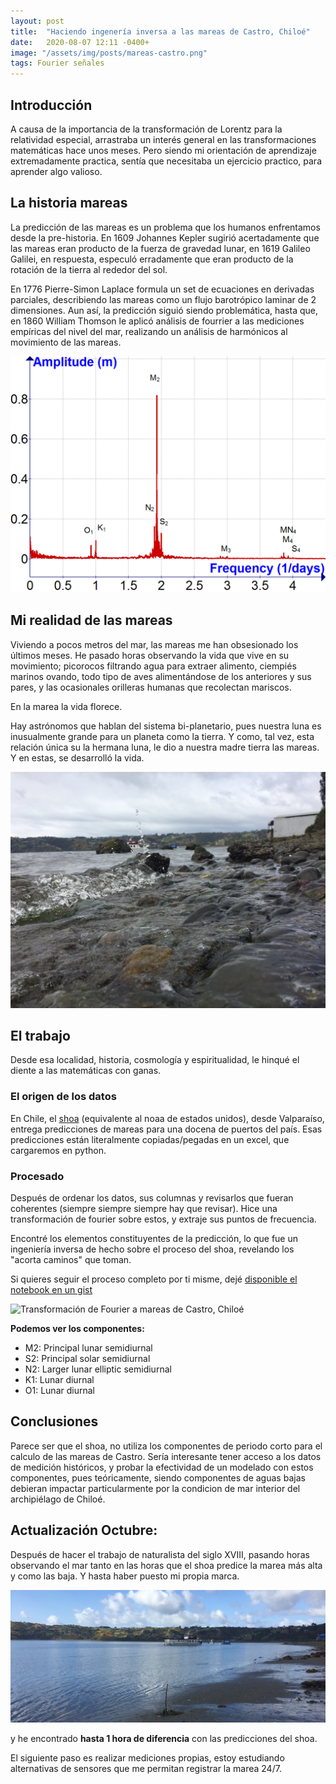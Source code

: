 ```yaml
---
layout: post
title:  "Haciendo ingenería inversa a las mareas de Castro, Chiloé"
date:   2020-08-07 12:11 -0400+
image: "/assets/img/posts/mareas-castro.png"
tags: Fourier señales
---
```

## Introducción
A causa de la importancia de la transformación de Lorentz para la relatividad especial, arrastraba un interés general en las transformaciones matemáticas hace unos meses. Pero siendo mi orientación de aprendizaje extremadamente practica, sentía que necesitaba un ejercicio practico, para aprender algo valioso.

## La historia mareas
La predicción de las mareas es un problema que los humanos enfrentamos desde la pre-historia. En 1609 Johannes Kepler sugirió acertadamente que las mareas eran producto de la fuerza de gravedad lunar, en 1619 Galileo Galilei, en respuesta, especuló erradamente que eran producto de la rotación de la tierra al rededor del sol.
 
En 1776 Pierre-Simon Laplace formula un set de ecuaciones en derivadas parciales, describiendo las mareas como un flujo barotrópico laminar de 2 dimensiones. Aun así, la predicción siguió siendo problemática, hasta que, en 1860 William Thomson le aplicó análisis de fourrier a las mediciones empíricas del nivel del mar, realizando un análisis de harmónicos al movimiento de las mareas.

![Fourier transform of tides measured at Ft. Pulaski in 2012. From wikipedia: Theory of tides](/assets/img/posts/tides_fourier_transform.png) 


## Mi realidad de las mareas
Viviendo a pocos metros del mar, las mareas me han obsesionado los últimos meses. He pasado horas observando la vida que vive en su movimiento; picorocos filtrando agua para extraer alimento, ciempiés marinos ovando, todo tipo de aves alimentándose de los anteriores y sus pares, y las ocasionales orilleras humanas que recolectan mariscos.

En la marea la vida florece.

Hay astrónomos que hablan del sistema bi-planetario, pues nuestra luna es inusualmente grande para un planeta como la tierra. Y como, tal vez, esta relación única su la hermana luna, le dio a nuestra madre tierra las mareas. Y en estas, se desarrolló la vida.  

![La marea mi vecina](/assets/img/posts/marea.jpg)

## El trabajo
Desde esa localidad, historia, cosmología y espiritualidad, le hinqué el diente a las matemáticas con ganas.
### El origen de los datos
En Chile, el [shoa](shoa.cl/php/mareas.php) (equivalente al noaa de estados unidos), desde Valparaíso, entrega predicciones de mareas para una docena de puertos del país.
Esas predicciones están literalmente copiadas/pegadas en un excel, que cargaremos en python.
### Procesado
Después de ordenar los datos, sus columnas y revisarlos que fueran coherentes (siempre siempre siempre hay que revisar). Hice una transformación de fourier sobre estos, y extraje sus puntos de frecuencia.

Encontré los elementos constituyentes de la predicción, lo que fue un ingeniería inversa de hecho sobre el proceso del shoa, revelando los "acorta caminos" que toman.

Si quieres seguir el proceso completo por ti misme, dejé [disponible el notebook en un gist](https://gist.github.com/verasativa/c7be95ab77652c7806ba3aedd749ee98) 

![Transformación de Fourier a mareas de Castro, Chiloé](/assets/img/posts/fourrier-mareas-castro.png)

__Podemos ver los componentes:__

 - M2: Principal lunar semidiurnal
 - S2: Principal solar semidiurnal
 - N2: Larger lunar elliptic semidiurnal
 - K1: Lunar diurnal
 - O1: Lunar diurnal

## Conclusiones
Parece ser que el shoa, no utiliza los componentes de periodo corto para el calculo de las mareas de Castro. Sería interesante tener acceso a los datos de medición históricos, y probar la efectividad de un modelado con estos componentes, pues teóricamente, siendo componentes de aguas bajas debieran impactar particularmente por la condicion de mar interior del archipiélago de Chiloé.

## Actualización Octubre:
Después de hacer el trabajo de naturalista del siglo XVIII, pasando horas observando el mar tanto en las horas que el shoa predice la marea más alta y como las baja. Y hasta haber puesto mi propia marca.

![Playa en marea baja con una vara marcando la marea baja](/assets/img/posts/marea-marca.jpg)

y he encontrado **hasta 1 hora de diferencia** con las predicciones del shoa.

El siguiente paso es realizar mediciones propias, estoy estudiando alternativas de sensores que me permitan registrar la marea 24/7. 
